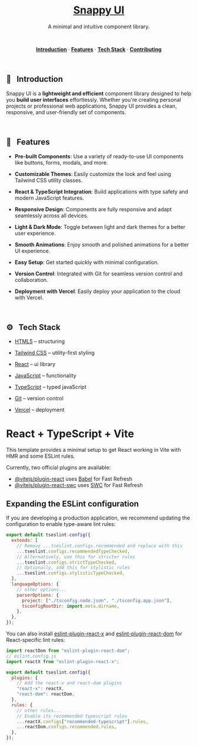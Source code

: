 
<a href="https://snappy-ui-nu.vercel.app/">
  <h1 align="center">Snappy UI</h1>
</a>

<p align="center">
  A minimal and intuitive component library.
</p>

<br>

<p align="center">
  <a href="#introduction"><strong>Introduction</strong></a>
  ·&nbsp;<a href="#features"><strong>Features</strong></a>
  ·&nbsp;<a href="#tech-stack"><strong>Tech Stack</strong></a>
  ·&nbsp;<a href="#contributing"><strong>Contributing</strong></a>
</p>
<br>

## <a name="introduction">📌 &nbsp; Introduction</a>

Snappy UI is a **lightweight and efficient** component library designed to help you **build user interfaces** effortlessly. Whether you're creating personal projects or professional web applications, Snappy UI provides a clean, responsive, and user-friendly set of components.

<br>

## <a name="features">🚀 &nbsp; Features</a>

- **Pre-built Components**: Use a variety of ready-to-use UI components like buttons, forms, modals, and more.

- **Customizable Themes**: Easily customize the look and feel using Tailwind CSS utility classes.

- **React & TypeScript Integration**: Build applications with type safety and modern JavaScript features.

- **Responsive Design**: Components are fully responsive and adapt seamlessly across all devices.

- **Light & Dark Mode**: Toggle between light and dark themes for a better user experience.

- **Smooth Animations**: Enjoy smooth and polished animations for a better UI experience.

- **Easy Setup**: Get started quickly with minimal configuration.

- **Version Control**: Integrated with Git for seamless version control and collaboration.

- **Deployment with Vercel**: Easily deploy your application to the cloud with Vercel.

<br>

## <a name="tech-stack">⚙️ &nbsp; Tech Stack</a>

- [HTML5](https://developer.mozilla.org/en-US/docs/Web/HTML) – structuring

- [Tailwind CSS](https://tailwindcss.com/) – utility-first styling

- [React](https://reactjs.org/) – ui library

- [JavaScript](https://developer.mozilla.org/en-US/docs/Web/JavaScript) – functionality

- [TypeScript](https://www.typescriptlang.org/) – typed javaScript

- [Git](https://git-scm.com/) – version control

- [Vercel](https://vercel.com/) – deployment

# React + TypeScript + Vite

This template provides a minimal setup to get React working in Vite with HMR and some ESLint rules.

Currently, two official plugins are available:

- [@vitejs/plugin-react](https://github.com/vitejs/vite-plugin-react/blob/main/packages/plugin-react/README.md) uses [Babel](https://babeljs.io/) for Fast Refresh
- [@vitejs/plugin-react-swc](https://github.com/vitejs/vite-plugin-react-swc) uses [SWC](https://swc.rs/) for Fast Refresh

## Expanding the ESLint configuration

If you are developing a production application, we recommend updating the configuration to enable type-aware lint rules:

```js
export default tseslint.config({
  extends: [
    // Remove ...tseslint.configs.recommended and replace with this
    ...tseslint.configs.recommendedTypeChecked,
    // Alternatively, use this for stricter rules
    ...tseslint.configs.strictTypeChecked,
    // Optionally, add this for stylistic rules
    ...tseslint.configs.stylisticTypeChecked,
  ],
  languageOptions: {
    // other options...
    parserOptions: {
      project: ["./tsconfig.node.json", "./tsconfig.app.json"],
      tsconfigRootDir: import.meta.dirname,
    },
  },
});
```

You can also install [eslint-plugin-react-x](https://github.com/Rel1cx/eslint-react/tree/main/packages/plugins/eslint-plugin-react-x) and [eslint-plugin-react-dom](https://github.com/Rel1cx/eslint-react/tree/main/packages/plugins/eslint-plugin-react-dom) for React-specific lint rules:

```js
import reactDom from "eslint-plugin-react-dom";
// eslint.config.js
import reactX from "eslint-plugin-react-x";

export default tseslint.config({
  plugins: {
    // Add the react-x and react-dom plugins
    "react-x": reactX,
    "react-dom": reactDom,
  },
  rules: {
    // other rules...
    // Enable its recommended typescript rules
    ...reactX.configs["recommended-typescript"].rules,
    ...reactDom.configs.recommended.rules,
  },
});
```

